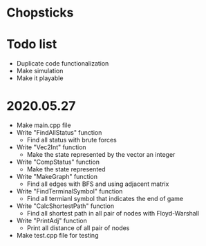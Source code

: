 # Chopsticks
# Todo list
- Duplicate code functionalization
- Make simulation 
- Make it playable
# 2020.05.27
- Make main.cpp file
- Write "FindAllStatus" function
  - Find all status with brute forces
- Write "Vec2Int" function
  - Make the state represented by the vector an integer
- Write "CompStatus" function
  - Make the state represented 
- Write "MakeGraph" function
  - Find all edges with BFS and using adjacent matrix
- Write "FindTerminalSymbol" function
  - Find all termianl symbol that indicates the end of game
- Write "CalcShortestPath" function
  - Find all shortest path in all pair of nodes with Floyd-Warshall
- Write "PrintAdj" function
  - Print all distance of all pair of nodes
- Make test.cpp file for testing
